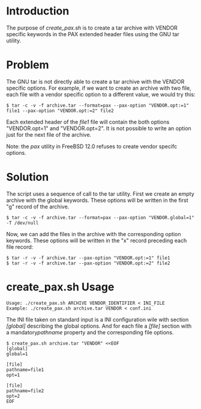 # Introduction

The purpose of *create_pax.sh*  is to create a tar archive with VENDOR specific
keywords in the PAX extended header files using the GNU tar utility.

# Problem

The GNU tar is not directly able to create a tar archive with the VENDOR
specific options. For example, if we want to create an archive with two file,
each file with a vendor specific option to a different value, we would try this:

```console
$ tar -c -v -f archive.tar --format=pax --pax-option "VENDOR.opt:=1" file1 --pax-option "VENDOR.opt:=2" file2
```

Each extended header of the *file1* file will contain the both options
"VENDOR.opt=1" and "VENDOR.opt=2". It is not possible to write an option just
for the next file of the archive.

Note: the *pax* utility in FreeBSD 12.0 refuses to create vendor specifc
options.

# Solution

The script uses a sequence of call to the tar utility. First we create an empty
archive with the global keywords. These options will be written in the first
"g" record of the archive.

```console
$ tar -c -v -f archive.tar --format=pax --pax-option "VENDOR.global=1" -T /dev/null
```

Now, we can add the files in the archive with the corresponding option
keywords. These options will be written in the "x" record preceding each file
record:

```console
$ tar -r -v -f archive.tar --pax-option "VENDOR.opt:=1" file1
$ tar -r -v -f archive.tar --pax-option "VENDOR.opt:=2" file2
```

# create_pax.sh Usage

```console
Usage: ./create_pax.sh ARCHIVE VENDOR_IDENTIFIER < INI_FILE
Example: ./create_pax.sh archive.tar VENDOR < conf.ini
```

The INI file taken on standard input is a INI configuration wile with section
*[global]* describing the global options. And for each file a *[file]* section
with a mandatory*pathname* property and the corresponding file options.

```console
$ create_pax.sh archive.tar "VENDOR" <<EOF
[global]
global=1

[file]
pathname=file1
opt=1

[file]
pathname=file2
opt=2
EOF
```
